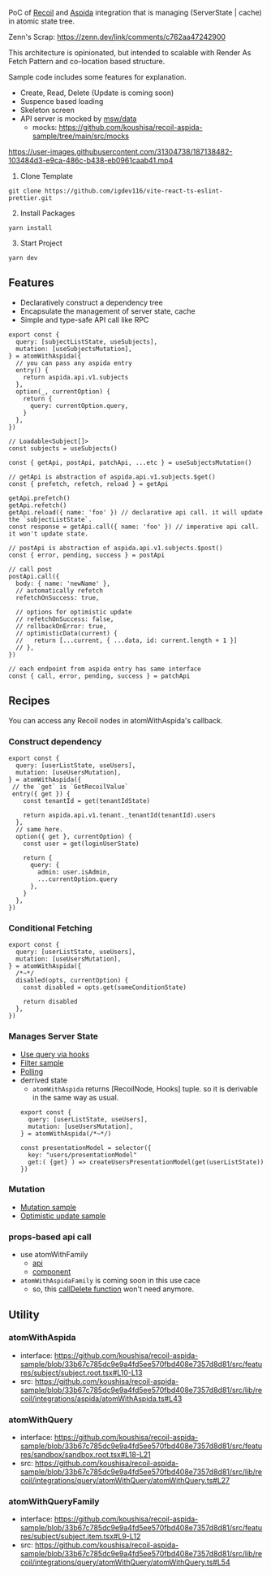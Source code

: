PoC of [Recoil](https://github.com/facebookexperimental/Recoil) and [Aspida](https://github.com/aspida/aspida) integration that is managing (ServerState | cache) in atomic state tree.

Zenn's Scrap: https://zenn.dev/link/comments/c762aa47242900

This architecture is opinionated, but intended to scalable with Render As Fetch Pattern and co-location based structure.

Sample code includes some features for explanation.

- Create, Read, Delete (Update is coming soon)
- Suspence based loading
- Skeleton screen
- API server is mocked by [msw/data](https://github.com/mswjs/data)
  - mocks: https://github.com/koushisa/recoil-aspida-sample/tree/main/src/mocks


https://user-images.githubusercontent.com/31304738/187138482-103484d3-e9ca-486c-b438-eb0961caab41.mp4

1. Clone Template

```
git clone https://github.com/igdev116/vite-react-ts-eslint-prettier.git
```

2. Install Packages

```
yarn install
```

3. Start Project

```
yarn dev
```

## Features

- Declaratively construct a dependency tree
- Encapsulate the management of server state, cache
- Simple and type-safe API call like RPC


```tsx
export const {
  query: [subjectListState, useSubjects],
  mutation: [useSubjectsMutation],
} = atomWithAspida({
  // you can pass any aspida entry
  entry() {
    return aspida.api.v1.subjects
  },
  option(_, currentOption) {
    return {
      query: currentOption.query,
    }
  },
})

// Loadable<Subject[]>
const subjects = useSubjects()

const { getApi, postApi, patchApi, ...etc } = useSubjectsMutation()

// getApi is abstraction of aspida.api.v1.subjects.$get()
const { prefetch, refetch, reload } = getApi

getApi.prefetch()
getApi.refetch()
getApi.reload({ name: 'foo' }) // declarative api call. it will update the `subjectListState`.
const response = getApi.call({ name: 'foo' }) // imperative api call. it won't update state.

// postApi is abstraction of aspida.api.v1.subjects.$post()
const { error, pending, success } = postApi

// call post
postApi.call({
  body: { name: 'newName' },
  // automatically refetch
  refetchOnSuccess: true,

  // options for optimistic update
  // refetchOnSuccess: false,
  // rollbackOnError: true,
  // optimisticData(current) {
  //   return [...current, { ...data, id: current.length + 1 }]
  // },
})

// each endpoint from aspida entry has same interface
const { call, error, pending, success } = patchApi
```

## Recipes

You can access any Recoil nodes in atomWithAspida's callback.

### Construct dependency 

```tsx
export const {
  query: [userListState, useUsers],
  mutation: [useUsersMutation],
} = atomWithAspida({
 // the `get` is `GetRecoilValue`
 entry({ get }) {
    const tenantId = get(tenantIdState)

    return aspida.api.v1.tenant._tenantId(tenantId).users
  },
  // same here.
  option({ get }, currentOption) {
    const user = get(loginUserState)
  
    return {
      query: { 
        admin: user.isAdmin,
        ...currentOption.query
      },
    }
  },
})
```

### Conditional Fetching

```tsx
export const {
  query: [userListState, useUsers],
  mutation: [useUsersMutation],
} = atomWithAspida({
  /*~*/
  disabled(opts, currentOption) {
    const disabled = opts.get(someConditionState)

    return disabled
  },
})
```

### Manages Server State

- [Use query via hooks](https://github.com/koushisa/recoil-aspida-sample/blob/33b67c785dc9e9a4fd5ee570fbd408e7357d8d81/src/features/subject/subject.list.tsx#L15-L16)
- [Filter sample](https://github.com/koushisa/recoil-aspida-sample/blob/33b67c785dc9e9a4fd5ee570fbd408e7357d8d81/src/features/subject/subject.filter.tsx#L15)
- [Polling](https://github.com/koushisa/recoil-aspida-sample/blob/33b67c785dc9e9a4fd5ee570fbd408e7357d8d81/src/features/student/student.list.tsx#L26-L30)
- derrived state
  - `atomWithAspida` returns [RecoilNode, Hooks] tuple. so it is derivable in the same way as usual.
  ```tsx
  export const {
    query: [userListState, useUsers],
    mutation: [useUsersMutation],
  } = atomWithAspida(/*~*/)

  const presentationModel = selector({
    key: "users/presentationModel"
    get:( {get} ) => createUsersPresentationModel(get(userListState))
  })
  ```

### Mutation

- [Mutation sample](https://github.com/koushisa/recoil-aspida-sample/blob/33b67c785dc9e9a4fd5ee570fbd408e7357d8d81/src/features/subject/subject.form.tsx#L39-L48)
- [Optimistic update sample](https://github.com/koushisa/recoil-aspida-sample/blob/33b67c785dc9e9a4fd5ee570fbd408e7357d8d81/src/features/subject/subject.form.tsx#L68-L95)

### props-based api call

- use atomWithFamily
  - [api](https://github.com/koushisa/recoil-aspida-sample/blob/33b67c785dc9e9a4fd5ee570fbd408e7357d8d81/src/features/subject/subject.item.tsx#L9-L27)
  - [component](https://github.com/koushisa/recoil-aspida-sample/blob/33b67c785dc9e9a4fd5ee570fbd408e7357d8d81/src/features/subject/subject.item.tsx#L51-L54)
- `atomWithAspidaFamily` is coming soon in this use cace
  - so, this [callDelete function](https://github.com/koushisa/recoil-aspida-sample/blob/33b67c785dc9e9a4fd5ee570fbd408e7357d8d81/src/features/subject/subject.item.tsx#L18-L24) won't need anymore.

## Utility 

### atomWithAspida

- interface: https://github.com/koushisa/recoil-aspida-sample/blob/33b67c785dc9e9a4fd5ee570fbd408e7357d8d81/src/features/subject/subject.root.tsx#L10-L13
- src: https://github.com/koushisa/recoil-aspida-sample/blob/33b67c785dc9e9a4fd5ee570fbd408e7357d8d81/src/lib/recoil/integrations/aspida/atomWithAspida.ts#L43

### atomWithQuery

- interface: https://github.com/koushisa/recoil-aspida-sample/blob/33b67c785dc9e9a4fd5ee570fbd408e7357d8d81/src/features/sandbox/sandbox.root.tsx#L18-L21
- src: https://github.com/koushisa/recoil-aspida-sample/blob/33b67c785dc9e9a4fd5ee570fbd408e7357d8d81/src/lib/recoil/integrations/query/atomWithQuery/atomWithQuery.ts#L27

### atomWithQueryFamily

- interface: https://github.com/koushisa/recoil-aspida-sample/blob/33b67c785dc9e9a4fd5ee570fbd408e7357d8d81/src/features/subject/subject.item.tsx#L9-L12
- src: https://github.com/koushisa/recoil-aspida-sample/blob/33b67c785dc9e9a4fd5ee570fbd408e7357d8d81/src/lib/recoil/integrations/query/atomWithQuery/atomWithQuery.ts#L54
